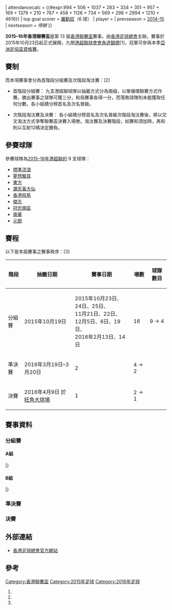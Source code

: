 | attendancecalc = {{\#expr:994 + 506 + 1037 + 283 + 334 + 351 + 957 + 169 + 1379 + 210 + 767 + 458 + 1126 + 734 + 569 + 298 + 2994 + 1210 + 4616}} | top goal scorer = [羅勳奴](../Page/羅勳奴·塞哥維亞.md "wikilink")（6 球） | player = | prevseason = [2014–15](../Page/2014–15年香港聯賽盃.md "wikilink") | nextseason = *停辦* }}

**2015–16年香港聯賽盃**是第 13 屆[香港聯賽盃](../Page/香港聯賽盃.md "wikilink")賽事，由[香港足球總會](../Page/香港足球總會.md "wikilink")主辦。賽事於2015年10月23日起正式展開，九間[港超聯球會會角逐錦標](https://zh.wikipedia.org/wiki/2015–16年香港超級聯賽 "wikilink")\[1\]，冠軍可參與本季[亞洲足協盃資格賽](../Page/2015–16年香港超級聯賽季後附加賽.md "wikilink")。

## 賽制

而本項賽事會分為首階段分組賽及次階段淘汰賽：\[2\]

  - 首階段分組賽：
    九支港超聯球隊以抽籤方式分為兩組，以單循環聯賽方式作賽。勝出賽事之球隊可獲三分，和局賽事各得一分，而落敗球隊則未能獲取任何分數。各小組積分榜首名及次名晉級。

<!-- end list -->

  - 次階段淘汰賽及決賽：
    各小組積分榜首名及次名晉級次階段淘汰賽後，將以交叉淘汰方式爭奪聯賽盃決賽入場劵。淘汰賽及決賽階段，如賽和須加時，再和則以互射12碼決定勝負。

## 參賽球隊

參賽球隊為[2015–16年港超聯的](https://zh.wikipedia.org/wiki/2015–16年香港超級聯賽 "wikilink") 9 支球隊：

  - [標準流浪](../Page/香港流浪足球會.md "wikilink")
  - [夢想駿其](https://zh.wikipedia.org/wiki/夢想駿其足球會 "wikilink")
  - [東方](../Page/東方足球隊.md "wikilink")
  - [灝天黃大仙](https://zh.wikipedia.org/wiki/黃大仙區康樂體育會 "wikilink")
  - [香港飛馬](https://zh.wikipedia.org/wiki/香港飛馬足球會 "wikilink")
  - [傑志](../Page/傑志體育會.md "wikilink")
  - [冠忠南區](https://zh.wikipedia.org/wiki/南區足球隊 "wikilink")
  - [南華](https://zh.wikipedia.org/wiki/南華足球隊 "wikilink")
  - [元朗](../Page/元朗足球會.md "wikilink")

## 賽程

以下是本屆賽事之賽事秩序：\[3\]

<table>
<thead>
<tr class="header">
<th><p>階段</p></th>
<th><p>抽籤日期</p></th>
<th><p>賽事日期</p></th>
<th><p>場數</p></th>
<th><p>球隊數目</p></th>
</tr>
</thead>
<tbody>
<tr class="odd">
<td><p>分組賽</p></td>
<td><p>2015年10月19日</p></td>
<td><p>2015年10月23日、24日、25日、<br />
11月21日、22日、<br />
12月5日、6日、19日、<br />
2016年2月13日、14日</p></td>
<td><p>16</p></td>
<td><p>9 → 4</p></td>
</tr>
<tr class="even">
<td><p>準決賽</p></td>
<td><p>2016年3月19日–3月20日</p></td>
<td><p>2</p></td>
<td><p>4 → 2</p></td>
<td></td>
</tr>
<tr class="odd">
<td><p>決賽</p></td>
<td><p>2016年4月9日 於<a href="../Page/旺角大球場.md" title="wikilink">旺角大球場</a></p></td>
<td><p>1</p></td>
<td><p>2 → 1</p></td>
<td></td>
</tr>
</tbody>
</table>

## 賽事資料

### 分組賽

#### A組

|}

#### B組

|}

### 準決賽

### 決賽

## 外部連結

  - [香港足球總會官方網站](http://www.hkfa.com/ch/leaguesp?type=1)

## 參考

[Category:香港聯賽盃](https://zh.wikipedia.org/wiki/Category:香港聯賽盃 "wikilink") [Category:2015年足球](https://zh.wikipedia.org/wiki/Category:2015年足球 "wikilink") [Category:2016年足球](https://zh.wikipedia.org/wiki/Category:2016年足球 "wikilink")

1.

2.
3.